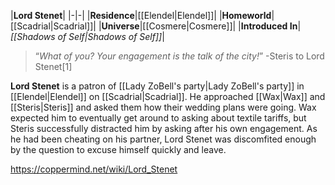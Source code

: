 |**Lord Stenet**|
|-|-|
|**Residence**|[[Elendel\|Elendel]]|
|**Homeworld**|[[Scadrial\|Scadrial]]|
|**Universe**|[[Cosmere\|Cosmere]]|
|**Introduced In**|*[[Shadows of Self\|Shadows of Self]]*|

>“*What of you? Your engagement is the talk of the city!*”
\-Steris to Lord Stenet[1]


**Lord Stenet** is a patron of [[Lady ZoBell's party\|Lady ZoBell's party]] in [[Elendel\|Elendel]] on [[Scadrial\|Scadrial]].
He approached [[Wax\|Wax]] and [[Steris\|Steris]] and asked them how their wedding plans were going. Wax expected him to eventually get around to asking about textile tariffs, but Steris successfully distracted him by asking after his own engagement. As he had been cheating on his partner, Lord Stenet was discomfited enough by the question to excuse himself quickly and leave.



https://coppermind.net/wiki/Lord_Stenet